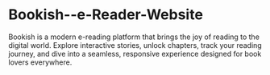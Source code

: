 # Bookish--e-Reader-Website
Bookish is a modern e-reading platform that brings the joy of reading to the digital world. Explore interactive stories, unlock chapters, track your reading journey, and dive into a seamless, responsive experience designed for book lovers everywhere.
